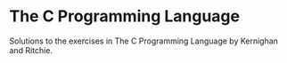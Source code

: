 # The C Programming Language
Solutions to the exercises in The C Programming Language by Kernighan and Ritchie.
